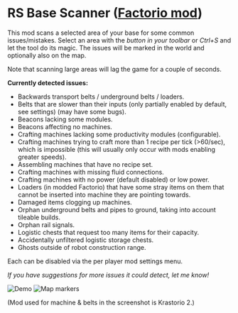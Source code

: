 # RS Base Scanner ([Factorio mod](https://mods.factorio.com/mod/rs-base-scanner))

This mod scans a selected area of your base for some common issues/mistakes. Select an area with the *button in your toolbar* or *Ctrl+S* and let the tool do its magic. The issues will be marked in the world and optionally also on the map.

Note that scanning large areas will lag the game for a couple of seconds.

**Currently detected issues:**

- Backwards transport belts / underground belts / loaders.
- Belts that are slower than their inputs (only partially enabled by default, see settings) (may have some bugs).
- Beacons lacking some modules.
- Beacons affecting no machines.
- Crafting machines lacking some productivity modules (configurable).
- Crafting machines trying to craft more than 1 recipe per tick (>60/sec), which is impossible (this will usually only occur with mods enabling greater speeds).
- Assembling machines that have no recipe set.
- Crafting machines with missing fluid connections.
- Crafting machines with no power (default disabled) or low power.
- Loaders (in modded Factorio) that have some stray items on them that cannot be inserted into machine they are pointing towards.
- Damaged items clogging up machines.
- Orphan underground belts and pipes to ground, taking into account tileable builds.
- Orphan rail signals.
- Logistic chests that request too many items for their capacity.
- Accidentally unfiltered logistic storage chests.
- Ghosts outside of robot construction range.

Each can be disabled via the per player mod settings menu.

*If you have suggestions for more issues it could detect, let me know!*

![Demo](https://assets-mod.factorio.com/assets/6554d7591a30166ba58421483a20d45cb6faccc9.png)
![Map markers](https://assets-mod.factorio.com/assets/a52eb0b17450aff8666697fc0cc8b0e9d4b03b0a.png)

(Mod used for machine & belts in the screenshot is Krastorio 2.)
